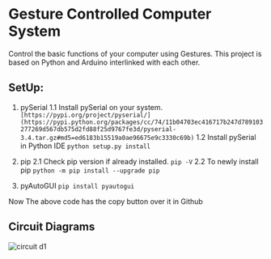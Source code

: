 # Gesture Controlled Computer System
Control the basic functions of your computer using Gestures. This project is based on Python and Arduino interlinked with each other.

## SetUp:
1. pySerial
    1.1 Install pySerial on your system.
    ```[https://pypi.org/project/pyserial/](https://pypi.python.org/packages/cc/74/11b04703ec416717b247d789103277269d567db575d2fd88f25d9767fe3d/pyserial-3.4.tar.gz#md5=ed6183b15519a0ae96675e9c3330c69b)```
    1.2 Install pySerial in Python IDE
    ```python setup.py install ```

2. pip
    2.1 Check pip version if already installed.
    ``` pip -V ```
    2.2 To newly install pip 
    ``` python -m pip install --upgrade pip ```

3. pyAutoGUI
``` pip install pyautogui ```

Now The above code has the copy button over it in Github

## Circuit Diagrams

![circuit d1](https://user-images.githubusercontent.com/72393587/183828354-a918ab85-cc4c-42e1-acaf-385e64c96131.jpg)
